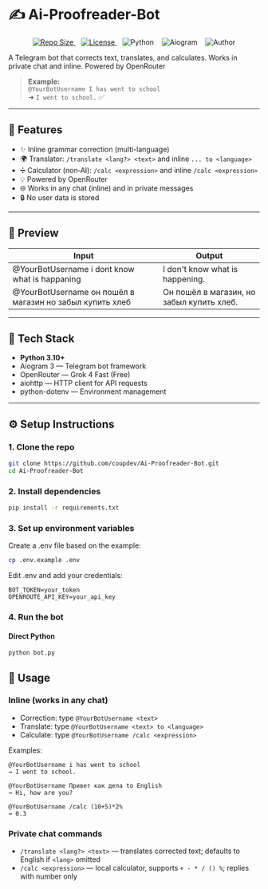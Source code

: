 # ✍️ Ai-Proofreader-Bot

<div align="center">
<p>
<a href="https://github.com/coupdev/Ai-Proofreader-Bot/">
  <img src="https://img.shields.io/github/repo-size/coupdev/Ai-Proofreader-Bot?style=for-the-badge&logo=database&logoColor=f9e2af&label=Size&labelColor=302D41&color=f9e2af" alt="Repo Size">
</a>&nbsp;&nbsp;
<a href="https://github.com/coupdev/Ai-Proofreader-Bot/blob/main/LICENSE">
  <img src="https://img.shields.io/github/license/coupdev/Ai-Proofreader-Bot?style=for-the-badge&logo=opensourceinitiative&color=CBA6F7&logoColor=CBA6F7&labelColor=302D41" alt="License">
</a>&nbsp;&nbsp;
<img src="https://img.shields.io/badge/Python-3.10+-blue?style=for-the-badge&logo=python&logoColor=yellow&labelColor=302D41" alt="Python">
&nbsp;&nbsp;
<img src="https://img.shields.io/badge/Aiogram-3-4DABF7?style=for-the-badge&logo=telegram&logoColor=white&labelColor=302D41" alt="Aiogram">
&nbsp;&nbsp;
<img src="https://img.shields.io/badge/Author-Coupdev-89b4fa?style=for-the-badge&logo=github&logoColor=white&labelColor=302D41" alt="Author">
</p>
</div>

A Telegram bot that corrects text, translates, and calculates. Works in private chat and inline. Powered by OpenRouter

> **Example:**  
> `@YourBotUsername I has went to school`  
> ➜ `I went to school.` ✅

---

## 🚀 Features

* ✨ Inline grammar correction (multi-language)
* 🌍 Translator: `/translate <lang?> <text>` and inline `... to <language>`
* ➗ Calculator (non‑AI): `/calc <expression>` and inline `/calc <expression>`
* 💡 Powered by OpenRouter
* 🌐 Works in any chat (inline) and in private messages
* 🔒 No user data is stored

---

## 📸 Preview

| Input                                                    | Output                                    |
| -------------------------------------------------------- | ----------------------------------------- |
| @YourBotUsername i dont know what is happaning           | I don't know what is happening.           |
| @YourBotUsername он пошёл в магазин но забыл купить хлеб | Он пошёл в магазин, но забыл купить хлеб. |

---

## 🧰 Tech Stack

* **Python 3.10+**
* Aiogram 3 — Telegram bot framework
* OpenRouter — Grok 4 Fast (Free)
* aiohttp — HTTP client for API requests
* python-dotenv — Environment management

---

## ⚙️ Setup Instructions

### 1. Clone the repo

```bash
git clone https://github.com/coupdev/Ai-Proofreader-Bot.git
cd Ai-Proofreader-Bot
```

### 2. Install dependencies

```bash
pip install -r requirements.txt
```

### 3. Set up environment variables

Create a .env file based on the example:

```bash
cp .env.example .env
```

Edit .env and add your credentials:

```
BOT_TOKEN=your_token
OPENROUTE_API_KEY=your_api_key
```

### 4. Run the bot

#### Direct Python
```bash
python bot.py
```

## 💬 Usage

### Inline (works in any chat)

- Correction: type `@YourBotUsername <text>`
- Translate: type `@YourBotUsername <text> to <language>`
- Calculate: type `@YourBotUsername /calc <expression>`

Examples:

```text
@YourBotUsername i has went to school
→ I went to school.

@YourBotUsername Привет как дела to English
→ Hi, how are you?

@YourBotUsername /calc (10+5)*2%
→ 0.3
```

### Private chat commands

- `/translate <lang?> <text>` — translates corrected text; defaults to English if `<lang>` omitted
- `/calc <expression>` — local calculator, supports `+ - * / () %`; replies with number only
